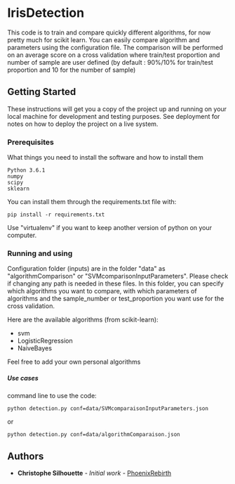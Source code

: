 # IrisDetection

This code is to train and compare quickly different algorithms, for now pretty much for scikit learn.
You can easily compare algorithm and parameters using the configuration
file.
The comparison will be performed on an average score on a cross validation
where train/test proportion and number of sample are user defined
(by default : 90%/10% for train/test proportion and 10 for the number of sample)

## Getting Started

These instructions will get you a copy of the project up and running on your local machine for development and testing purposes. See deployment for notes on how to deploy the project on a live system.

### Prerequisites

What things you need to install the software and how to install them
```
Python 3.6.1
numpy
scipy
sklearn
```
You can install them through the requirements.txt file with:
```
pip install -r requirements.txt
```

Use "virtualenv" if you want to keep another version of python on your computer.

### Running and using

Configuration folder (inputs) are in the folder "data" as
"algorithmComparison" or "SVMcomparisonInputParameters".
Please check if changing any path is needed in these files.
In this folder, you can specify which algorithms you want to compare,
with which parameters of algorithms and the sample_number or test_proportion you want use for the cross validation.

Here are the available algorithms (from scikit-learn):
   - svm
   - LogisticRegression
   - NaiveBayes

Feel free to add your own personal algorithms


##### Use cases
command line to use the code:
```
python detection.py conf=data/SVMcomparaisonInputParameters.json
```
or
```
python detection.py conf=data/algorithmComparaison.json
```

## Authors

* **Christophe Silhouette** - *Initial work* - [PhoenixRebirth](https://github.com/phoenixRebirth)
